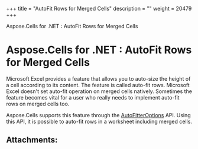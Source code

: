 +++
title = "AutoFit Rows for Merged Cells" 
description = "" 
weight = 20479 
+++

Aspose.Cells for .NET : AutoFit Rows for Merged Cells  

# Aspose.Cells for .NET : AutoFit Rows for Merged Cells


Microsoft Excel provides a feature that allows you to auto-size the height of a cell according to its content. The feature is called auto-fit rows. Microsoft Excel doesn't set auto-fit operation on merged cells natively. Sometimes the feature becomes vital for a user who really needs to implement auto-fit rows on merged cells too.

Aspose.Cells supports this feature through the [AutoFitterOptions](https://apireference.aspose.com/net/cells/aspose.cells/autofitteroptions) API. Using this API, it is possible to auto-fit rows in a worksheet including merged cells.

## Attachments:


